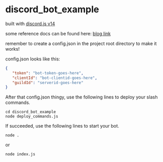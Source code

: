 # discord_bot_example

built with [discord.js v14](https://github.com/discordjs/discord.js)

some reference docs can be found here: [blog link](https://www.cnblogs.com/hhzm/)

remember to create a config.json in the project root directory to make it works!

config.json looks like this:
```json
{  
   "token": "bot-token-goes-here",  
   "clientId": "bot-clientid-goes-here",  
   "guildId": "serverid-goes-here"  
}
```

After that config.json thingy, use the following lines to deploy your slash commands.
```shell
cd discord_bot_example
node deploy_commands.js
```

If succeeded, use the following lines to start your bot.
```shell
node .
```
or
```shell
node index.js
```
